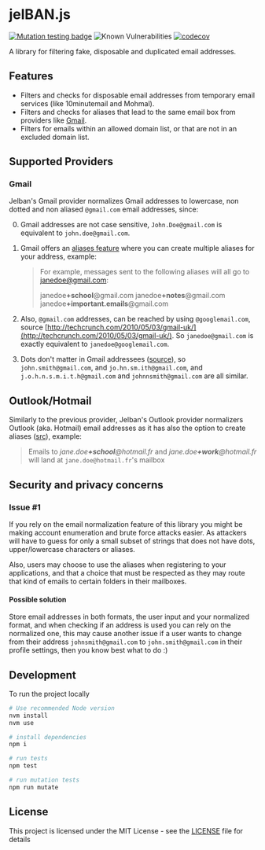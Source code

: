 # jelBAN.js

[![Mutation testing badge](https://img.shields.io/endpoint?style=flat&url=https%3A%2F%2Fbadge-api.stryker-mutator.io%2Fgithub.com%2FFcmam5%2Fjelban-js%2Fdevelop)](https://dashboard.stryker-mutator.io/reports/github.com/Fcmam5/jelban-js/develop) ![Known Vulnerabilities](https://snyk.io/test/github/Fcmam5/jelban-js/badge.svg) [![codecov](https://codecov.io/gh/Fcmam5/jelban-js/branch/develop/graph/badge.svg?token=L0LQ6O6Q2M)](https://codecov.io/gh/Fcmam5/jelban-js)

A library for filtering fake, disposable and duplicated email addresses.

## Features

- Filters and checks for disposable email addresses from temporary email services (like 10minutemail and Mohmal).
- Filters and checks for aliases that lead to the same email box from providers like [Gmail](#gmail).
- Filters for emails within an allowed domain list, or that are not in an excluded domain list.

## Supported Providers

### Gmail

Jelban's Gmail provider normalizes Gmail addresses to lowercase, non dotted and non aliased `@gmail.com` email addresses, since:

0. Gmail addresses are not case sensitive, `John.Doe@gmail.com` is equivalent to `john.doe@gmail.com`.

1. Gmail offers an [aliases feature](https://support.google.com/mail/answer/22370?hl=en#zippy=%2Cfilter-using-your-gmail-alias) where you can create multiple aliases for your address, example:

    > For example, messages sent to the following aliases will all go to janedoe@gmail.com:
    >
    > janedoe<strong>+school</strong>@gmail.com
    > janedoe<strong>+notes</strong>@gmail.com
    > janedoe<strong>+important.emails</strong>@gmail.com

2. Also, `@gmail.com` addresses, can be reached by using `@googlemail.com`, source [http://techcrunch.com/2010/05/03/gmail-uk/](http://techcrunch.com/2010/05/03/gmail-uk/). So `janedoe@gmail.com` is exactly equivalent to `janedoe@googlemail.com`.

3. Dots don't matter in Gmail addressees ([source](https://support.google.com/mail/answer/7436150?hl=en)), so `john.smith@gmail.com`, and `jo.hn.sm.ith@gmail.com`, and `j.o.h.n.s.m.i.t.h@gmail.com` and `johnnsmith@gmail.com` are all similar.

## Outlook/Hotmail

Similarly to the previous provider, Jelban's Outlook provider normalizers Outlook (aka. Hotmail) email addresses as it has also the option to create aliases ([src](https://www.cnet.com/tech/tech-industry/hotmail-launches-accounts-you-can-throw-away/)), example:

> Emails to *jane.doe<strong>+school</strong>@hotmail.fr*  and *jane.doe<strong>+work</strong>@hotmail.fr* will land at `jane.doe@hotmail.fr`'s mailbox

## Security and privacy concerns

### Issue #1

If you rely on the email normalization feature of this library you might be making account enumeration and brute force attacks easier. As attackers will have to guess for only a small subset of strings that does not have dots, upper/lowercase characters or aliases.

Also, users may choose to use the aliases when registering to your applications, and that a choice that must be respected as they may route that kind of emails to certain folders in their mailboxes.

#### Possible solution

Store email addresses in both formats, the user input and your normalized format, and when checking if an address is used you can rely on the normalized one, this may cause another issue if a user wants to change from their address `johnsmith@gmail.com` to `john.smith@gmail.com` in their profile settings, then you know best what to do :)

## Development

To run the project locally

```bash
# Use recommended Node version
nvm install
nvm use

# install dependencies
npm i

# run tests
npm test

# run mutation tests
npm run mutate
```

## License

This project is licensed under the MIT License - see the [LICENSE](./LICENSE) file for details